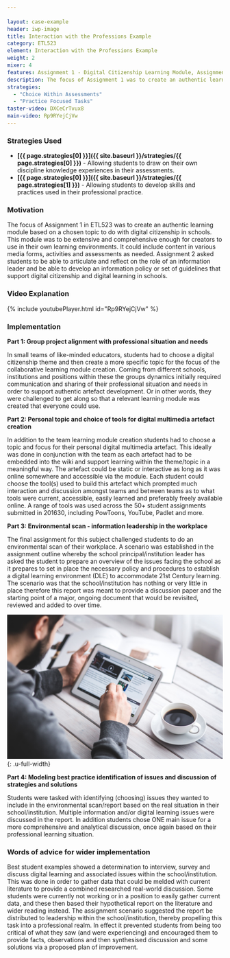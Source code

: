```yaml
---

layout: case-example
header: iwp-image
title: Interaction with the Professions Example
category: ETL523
element: Interaction with the Professions Example
weight: 2
mixer: 4
features: Assignment 1 - Digital Citizenship Learning Module, Assignment 2 - Environmental Scan Report
description: The focus of Assignment 1 was to create an authentic learning module based on a chosen topic to do with digital citizenship in schools. This module was to be extensive and comprehensive enough for creators to use in their own learning environments. It could include content in various media forms, activities and assessments as needed. Assignment 2 asked students to be able to articulate and reflect on the role of an information leader and be able to develop an information policy or set of guidelines that support digital citizenship and digital learning in schools.
strategies:
  - "Choice Within Assessments"
  - "Practice Focused Tasks"
taster-video: DXCeCrTvux8
main-video: Rp9RYejCjVw
---
```


### Strategies Used

- **[{{ page.strategies[0] }}]({{ site.baseurl }}/strategies/{{ page.strategies[0] }})** - Allowing students to draw on their own discipline knowledge experiences in their assessments.
- **[{{ page.strategies[0] }}]({{ site.baseurl }}/strategies/{{ page.strategies[1] }})** - Allowing students to develop skills and practices used in their professional practice.

### Motivation

The focus of Assignment 1 in ETL523 was to create an authentic learning module based on a chosen topic to do with digital citizenship in schools. This module was to be extensive and comprehensive enough for creators to use in their own learning environments. It could include content in various media forms, activities and assessments as needed. Assignment 2 asked students to be able to articulate and reflect on the role of an information leader and be able to develop an information policy or set of guidelines that support digital citizenship and digital learning in schools.

### Video Explanation

{% include youtubePlayer.html id="Rp9RYejCjVw" %}

### Implementation

**Part 1: Group project alignment with professional situation and needs**

In small teams of like-minded educators, students had to choose a digital citizenship theme and then create a more specific topic for the focus of the collaborative learning module creation. Coming from different schools, institutions and positions within these the groups dynamics initially required communication and sharing of their professional situation and needs in order to support authentic artefact development. Or in other words, they were challenged to get along so that a relevant learning module was created that everyone could use.

**Part 2: Personal topic and choice of tools for digital multimedia artefact creation**

In addition to the team learning module creation students had to choose a topic and focus for their personal digital multimedia artefact. This ideally was done in conjunction with the team as each artefact had to be embedded into the wiki and support learning within the theme/topic in a meaningful way. The artefact could be static or interactive as long as it was online somewhere and accessible via the module. Each student could choose the tool(s) used to build this artefact which prompted much interaction and discussion amongst teams and between teams as to what tools were current, accessible, easily learned and preferably freely available online. A range of tools was used across the 50+ student assignments submitted in 201630, including PowToons, YouTube, Padlet and more.

**Part 3: Environmental scan - information leadership in the workplace**

The final assignment for this subject challenged students to do an environmental scan of their workplace. A scenario was established in the assignment outline whereby the school principal/institution leader has asked the student to prepare an overview of the issues facing the school as it prepares to set in place the necessary policy and procedures to establish a digital learning environment (DLE) to accommodate 21st Century learning. The scenario was that the school/institution has nothing or very little in place therefore this report was meant to provide a discussion paper and the starting point of a major, ongoing document that would be revisited, reviewed and added to over time.

![Stock image](../../images/practices/man-coffee-cup-pen.jpg){: .u-full-width}

**Part 4: Modeling best practice identification of issues and discussion of strategies and solutions**

Students were tasked with identifying (choosing) issues they wanted to include in the environmental scan/report based on the real situation in their school/institution. Multiple information and/or digital learning issues were discussed in the report. In addition students chose ONE main issue for a more comprehensive and analytical discussion, once again based on their professional learning situation.

### Words of advice for wider implementation

Best student examples showed a determination to interview, survey and discuss digital learning and associated issues within the school/institution. This was done in order to gather data that could be melded with current literature to provide a combined researched real-world discussion. Some students were currently not working or in a position to easily gather current data, and these then based their hypothetical report on the literature and wider reading instead. The assignment scenario suggested the report be distributed to leadership within the school/institution, thereby propelling this task into a professional realm. In effect it prevented students from being too critical of what they saw (and were experiencing) and encouraged them to provide facts, observations and then synthesised discussion and some solutions via a proposed plan of improvement.
